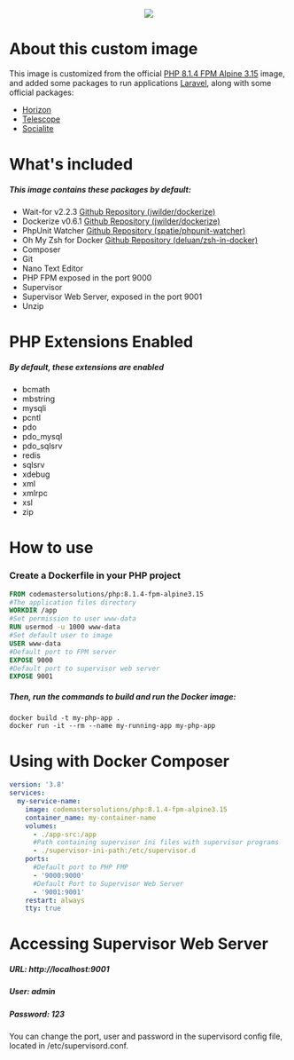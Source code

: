 <p align="center">
  <a href="https://codemastersolucoes.com" target="_blank">
    <img data-testid="logo" src="https://cms-public-images.s3.amazonaws.com/logo.png">
  </a>
</p>

# About this custom image

This image is customized from the official [PHP 8.1.4 FPM Alpine 3.15](https://hub.docker.com/_/php) image,
and added some packages to run applications [Laravel](https://laravel.com), along with some official packages:

- [Horizon](https://laravel.com/docs/9.x/horizon)
- [Telescope](https://laravel.com/docs/9.x/telescope)
- [Socialite](https://laravel.com/docs/9.x/socialite)

# What's included

##### This image contains these packages by default:

- Wait-for v2.2.3 [Github Repository (jwilder/dockerize)](https://github.com/eficode/wait-for)
- Dockerize v0.6.1 [Github Repository (jwilder/dockerize)](https://github.com/jwilder/dockerize)
- PhpUnit Watcher [Github Repository (spatie/phpunit-watcher)](https://github.com/spatie/phpunit-watcher)
- Oh My Zsh for Docker [Github Repository (deluan/zsh-in-docker)](https://github.com/deluan/zsh-in-docker)
- Composer
- Git
- Nano Text Editor
- PHP FPM exposed in the port 9000
- Supervisor
- Supervisor Web Server, exposed in the port 9001
- Unzip

# PHP Extensions Enabled

##### By default, these extensions are enabled

- bcmath
- mbstring
- mysqli
- pcntl
- pdo
- pdo_mysql
- pdo_sqlsrv
- redis
- sqlsrv
- xdebug
- xml
- xmlrpc
- xsl
- zip

# How to use

### Create a Dockerfile in your PHP project

```dockerfile
FROM codemastersolutions/php:8.1.4-fpm-alpine3.15
#The application files directory
WORKDIR /app
#Set permission to user www-data
RUN usermod -u 1000 www-data
#Set default user to image
USER www-data
#Default port to FPM server
EXPOSE 9000
#Default port to supervisor web server
EXPOSE 9001
```

##### Then, run the commands to build and run the Docker image:

```shell script
docker build -t my-php-app .
docker run -it --rm --name my-running-app my-php-app
```

# Using with Docker Composer

```yaml
version: '3.8'
services:
  my-service-name:
    image: codemastersolutions/php:8.1.4-fpm-alpine3.15
    container_name: my-container-name
    volumes:
      - ./app-src:/app
      #Path containing supervisor ini files with supervisor programs
      - ./supervisor-ini-path:/etc/supervisor.d
    ports:
      #Default port to PHP FMP
      - '9000:9000'
      #Default Port to Supervisor Web Server
      - '9001:9001'
    restart: always
    tty: true
```

# Accessing Supervisor Web Server

##### URL: http://localhost:9001

##### User: admin

##### Password: 123

You can change the port, user and password in the supervisord config file, located in /etc/supervisord.conf.

